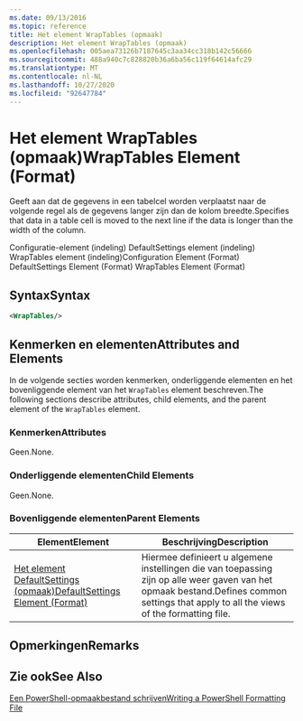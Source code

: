 ```yaml
---
ms.date: 09/13/2016
ms.topic: reference
title: Het element WrapTables (opmaak)
description: Het element WrapTables (opmaak)
ms.openlocfilehash: 005aea73126b7187645c3aa34cc318b142c56666
ms.sourcegitcommit: 488a940c7c828820b36a6ba56c119f64614afc29
ms.translationtype: MT
ms.contentlocale: nl-NL
ms.lasthandoff: 10/27/2020
ms.locfileid: "92647784"
---
```

# <a name="wraptables-element-format"></a><span data-ttu-id="85dbf-103">Het element WrapTables (opmaak)</span><span class="sxs-lookup"><span data-stu-id="85dbf-103">WrapTables Element (Format)</span></span>

<span data-ttu-id="85dbf-104">Geeft aan dat de gegevens in een tabelcel worden verplaatst naar de volgende regel als de gegevens langer zijn dan de kolom breedte.</span><span class="sxs-lookup"><span data-stu-id="85dbf-104">Specifies that data in a table cell is moved to the next line if the data is longer than the width of the column.</span></span>

<span data-ttu-id="85dbf-105">Configuratie-element (indeling) DefaultSettings element (indeling) WrapTables element (indeling)</span><span class="sxs-lookup"><span data-stu-id="85dbf-105">Configuration Element (Format) DefaultSettings Element (Format) WrapTables Element (Format)</span></span>

## <a name="syntax"></a><span data-ttu-id="85dbf-106">Syntax</span><span class="sxs-lookup"><span data-stu-id="85dbf-106">Syntax</span></span>

```xml
<WrapTables/>
```

## <a name="attributes-and-elements"></a><span data-ttu-id="85dbf-107">Kenmerken en elementen</span><span class="sxs-lookup"><span data-stu-id="85dbf-107">Attributes and Elements</span></span>

<span data-ttu-id="85dbf-108">In de volgende secties worden kenmerken, onderliggende elementen en het bovenliggende element van het `WrapTables` element beschreven.</span><span class="sxs-lookup"><span data-stu-id="85dbf-108">The following sections describe attributes, child elements, and the parent element of the `WrapTables` element.</span></span>

### <a name="attributes"></a><span data-ttu-id="85dbf-109">Kenmerken</span><span class="sxs-lookup"><span data-stu-id="85dbf-109">Attributes</span></span>

<span data-ttu-id="85dbf-110">Geen.</span><span class="sxs-lookup"><span data-stu-id="85dbf-110">None.</span></span>

### <a name="child-elements"></a><span data-ttu-id="85dbf-111">Onderliggende elementen</span><span class="sxs-lookup"><span data-stu-id="85dbf-111">Child Elements</span></span>

<span data-ttu-id="85dbf-112">Geen.</span><span class="sxs-lookup"><span data-stu-id="85dbf-112">None.</span></span>

### <a name="parent-elements"></a><span data-ttu-id="85dbf-113">Bovenliggende elementen</span><span class="sxs-lookup"><span data-stu-id="85dbf-113">Parent Elements</span></span>

|<span data-ttu-id="85dbf-114">Element</span><span class="sxs-lookup"><span data-stu-id="85dbf-114">Element</span></span>|<span data-ttu-id="85dbf-115">Beschrijving</span><span class="sxs-lookup"><span data-stu-id="85dbf-115">Description</span></span>|
|-------------|-----------------|
|[<span data-ttu-id="85dbf-116">Het element DefaultSettings (opmaak)</span><span class="sxs-lookup"><span data-stu-id="85dbf-116">DefaultSettings Element (Format)</span></span>](./defaultsettings-element-format.md)|<span data-ttu-id="85dbf-117">Hiermee definieert u algemene instellingen die van toepassing zijn op alle weer gaven van het opmaak bestand.</span><span class="sxs-lookup"><span data-stu-id="85dbf-117">Defines common settings that apply to all the views of the formatting file.</span></span>|

## <a name="remarks"></a><span data-ttu-id="85dbf-118">Opmerkingen</span><span class="sxs-lookup"><span data-stu-id="85dbf-118">Remarks</span></span>

## <a name="see-also"></a><span data-ttu-id="85dbf-119">Zie ook</span><span class="sxs-lookup"><span data-stu-id="85dbf-119">See Also</span></span>

[<span data-ttu-id="85dbf-120">Een PowerShell-opmaakbestand schrijven</span><span class="sxs-lookup"><span data-stu-id="85dbf-120">Writing a PowerShell Formatting File</span></span>](./writing-a-powershell-formatting-file.md)
